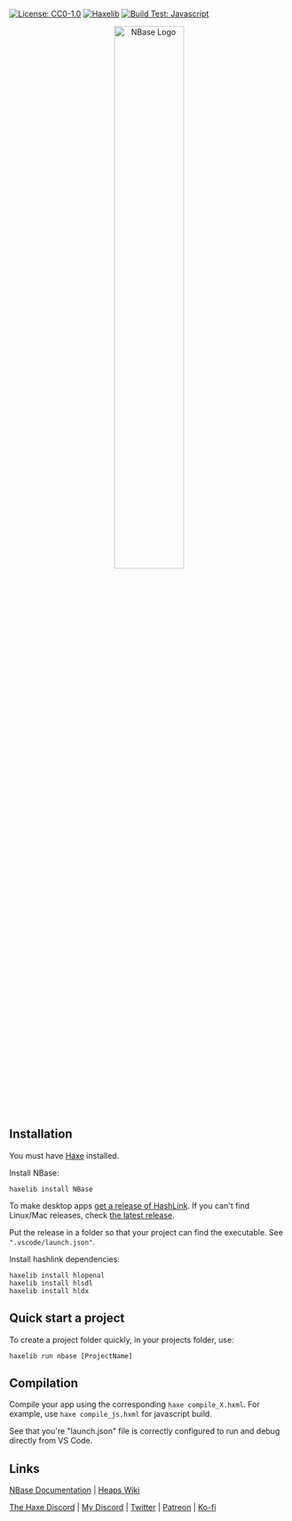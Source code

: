 [![License: CC0-1.0](https://img.shields.io/github/license/NeroGM/NBase?color=e6e6e6&label=License)](https://creativecommons.org/publicdomain/zero/1.0/)
[![Haxelib](https://img.shields.io/github/v/release/NeroGM/NBase?color=ea8220&label=Haxelib)](https://lib.haxe.org/p/NBase/)
[![Build Test: Javascript](https://github.com/NeroGM/NBase/actions/workflows/build_js.yml/badge.svg)](https://github.com/NeroGM/NBase/actions/workflows/build_js.yml)

<p align="center"><img src="https://svgshare.com/i/j2Y.svg" alt="NBase Logo" width="50%"/></p>

## Installation

You must have [Haxe](https://haxe.org) installed.

Install NBase:
```
haxelib install NBase
```

To make desktop apps [get a release of HashLink](https://github.com/HaxeFoundation/hashlink/releases). If you can't find Linux/Mac releases, check [the latest release](https://github.com/HaxeFoundation/hashlink/releases/tag/latest).

Put the release in a folder so that your project can find the executable. See `".vscode/launch.json"`.

Install hashlink dependencies:
```
haxelib install hlopenal
haxelib install hlsdl
haxelib install hldx
```

## Quick start a project

To create a project folder quickly, in your projects folder, use: 
```
haxelib run nbase [ProjectName]
```

## Compilation

Compile your app using the corresponding `haxe compile_X.hxml`. For example, use `haxe compile_js.hxml` for javascript build.

See that you're "launch.json" file is correctly configured to run and debug directly from VS Code.

## Links

[NBase Documentation](https://nerogm.github.io/NBase/tpl/documentation/nb/index.html) | [Heaps Wiki](https://github.com/HeapsIO/heaps/wiki)

[The Haxe Discord](https://discordapp.com/invite/0uEuWH3spjck73Lo) | [My Discord](https://discord.gg/yb2Ej6YsE3) | [Twitter](https://twitter.com/home) | [Patreon](https://www.patreon.com/NeroGM) | [Ko-fi](https://ko-fi.com/nerogm)